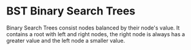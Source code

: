 # BST Binary Search Trees
Binary Search Trees consist nodes balanced by their node's value. It contains a root with left and right nodes, the right node is always has a greater value and the left node a smaller value. 

